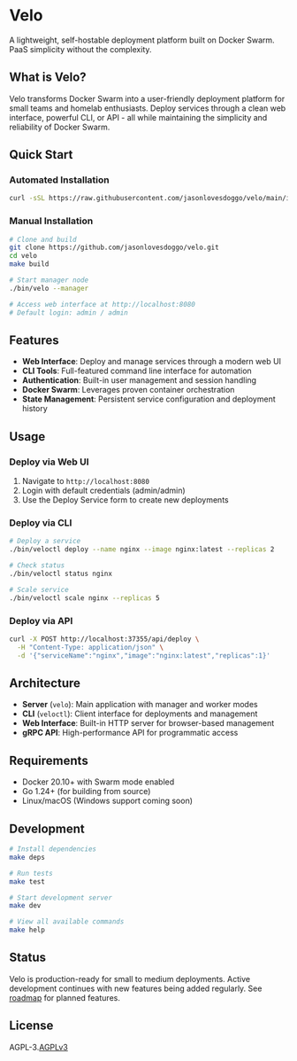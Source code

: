 # Velo

A lightweight, self-hostable deployment platform built on Docker Swarm. PaaS simplicity without the complexity.

## What is Velo?

Velo transforms Docker Swarm into a user-friendly deployment platform for small teams and homelab enthusiasts. Deploy services through a clean web interface, powerful CLI, or API - all while maintaining the simplicity and reliability of Docker Swarm.

## Quick Start

### Automated Installation
```bash
curl -sSL https://raw.githubusercontent.com/jasonlovesdoggo/velo/main/install.sh | bash
```

### Manual Installation
```bash
# Clone and build
git clone https://github.com/jasonlovesdoggo/velo.git
cd velo
make build

# Start manager node
./bin/velo --manager

# Access web interface at http://localhost:8080
# Default login: admin / admin
```

## Features

- **Web Interface**: Deploy and manage services through a modern web UI
- **CLI Tools**: Full-featured command line interface for automation
- **Authentication**: Built-in user management and session handling
- **Docker Swarm**: Leverages proven container orchestration
- **State Management**: Persistent service configuration and deployment history

## Usage

### Deploy via Web UI
1. Navigate to `http://localhost:8080`
2. Login with default credentials (admin/admin)
3. Use the Deploy Service form to create new deployments

### Deploy via CLI
```bash
# Deploy a service
./bin/veloctl deploy --name nginx --image nginx:latest --replicas 2

# Check status
./bin/veloctl status nginx

# Scale service
./bin/veloctl scale nginx --replicas 5
```

### Deploy via API
```bash
curl -X POST http://localhost:37355/api/deploy \
  -H "Content-Type: application/json" \
  -d '{"serviceName":"nginx","image":"nginx:latest","replicas":1}'
```

## Architecture

- **Server** (`velo`): Main application with manager and worker modes
- **CLI** (`veloctl`): Client interface for deployments and management
- **Web Interface**: Built-in HTTP server for browser-based management
- **gRPC API**: High-performance API for programmatic access

## Requirements

- Docker 20.10+ with Swarm mode enabled
- Go 1.24+ (for building from source)
- Linux/macOS (Windows support coming soon)

## Development

```bash
# Install dependencies
make deps

# Run tests
make test

# Start development server
make dev

# View all available commands
make help
```

## Status

Velo is production-ready for small to medium deployments. Active development continues with new features being added regularly. See [roadmap](docs/roadmap.md) for planned features.

## License

AGPL-3.[AGPLv3](LICENSE)

